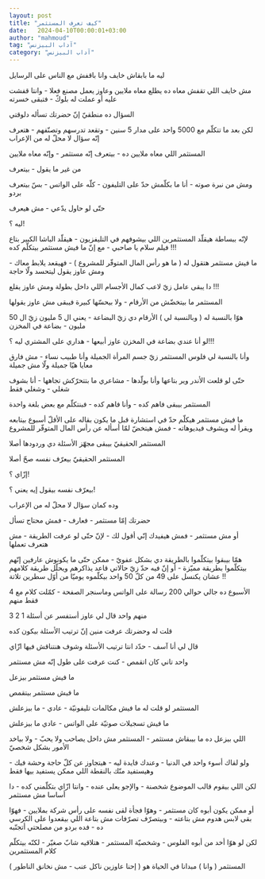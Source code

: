 ```yaml
---
layout: post
title: "كيف تعرف المستثمر"
date:   2024-04-10T00:00:01+03:00
author: "mahmoud"
tag: "آداب البيزنس"
category: "آداب البيزنس"
---
```



ليه ما بابقاش خايف وانا باقفش مع الناس على
الرسايل

مش خايف اللي تقفش معاه ده يطلع معاه ملايين وعاوز يعمل
مصنع فعلا - وانتا قفشت عليه أو عملت له بلوكّ - فتبقى خسرته




السؤال ده منطقيّ إنّ حضرتك تسأله دلوقتي

لكن بعد ما تتكلّم مع 5000 واحد على مدار 5 سنين - وتقعد
تدرسهم وتصنّفهم - هتعرف إنّه سؤال لا محلّ له من الإعراب




المستثمر اللي معاه ملايين ده - بيتعرف إنّه مستثمر - وإنّه
معاه ملايين

من غير ما يقول - بيتعرف




ومش من نبرة صوته - أنا ما بكلّمش حدّ على التليفون - كلّه
على الواتس - بسّ بيتعرف بردو




حتّى لو حاول يدّعي - مش هيعرف

ليه ؟!

لإنّه ببساطة هيقلّد المستثمرين اللي بيشوفهم في
التليفزيون - هيقلّد الباشا الكبير بتاع فيلم سلام يا صاحبي - مع إنّ ما فيش
مستثمر بيتكلّم كده !!!




ما فيش مستثمر هتقول له ( ما هو رأس المال المتوفّر للمشروع
) - فهيقعد يلابط معاك - ومش عاوز يقول ليتحسد ولّا حاجة

دا يبقى عامل زيّ لاعب كمال الأجسام اللي داخل بطولة ومش
عاوز يقلع !!!




المستثمر ما بيتخضّش من الأرقام - ولا بيحسّها كبيرة فيبقى
مش عاوز يقولها

هوّا بالنسبة له ( وبالنسبة لي ) الأرقام دي زيّ البضاعة -
يعني ال 5 مليون زيّ ال 50 مليون - بضاعة في المخزن

لو أنا عندي بضاعة في المخزن عاوز أبيعها - هداري على
المشتري ليه ؟!!!




وأنا بالنسبة لي فلوس المستثمر زيّ جسم المرأة الجميلة وأنا
طبيب نساء - مش فارق معايا هيّا جميلة ولّا مش جميلة

حتّى لو قلعت الأندر وير بتاعها وأنا بولّدها - مشاعري ما
بتتحرّكش تجاهها - أنا بشوف شغلي - وشغلي فقط




المستثمر بيبقى فاهم كده - وأنا فاهم كده - فبنتكلّم مع بعض
بلغة واحدة




ما فيش مستثمر هيكلّم حدّ في استشارة قبل ما يكون بقاله على
الأقلّ أسبوع بيتابعه ويقرأ له ويشوف فيديوهاته - فمش هيتخضّ لمّا أسأله عن
رأس المال المتوفّر للمشروع

المستثمر الحقيقيّ بيبقى مجهّز الأسئلة دي وردودها
أصلا




المستثمر الحقيقيّ بيعرّف نفسه صحّ أصلا

إزّاي ؟!

بيعرّف نفسه بيقول إيه يعني ؟!




وده كمان سؤال لا محلّ له من الإعراب

حضرتك إمّا مستثمر - فعارف - فمش محتاج تسأل

أو مش مستثمر - فمش هيفيدك إنّي أقول لك - لإنّ حتّى لو عرفت
الطريقة - مش هتعرف تعملها




همّا بيبقوا بيتكلّموا بالطريقة دي بشكل عفويّ - ممكن حتّى ما
يكونوش عارفين إنّهم بيتكلّموا بطريقة مميّزة - أو إنّ فيه حدّ زيّ حالاتي قاعد
يذاكرهم ويحلّل طريقة كلامهم عشان يكنسل على 49 من كلّ 50 واحد بيكلّموه يوميّا
من أوّل سطرين تلاتة !!




الأسبوع ده جالي حوالي 200 رسالة على الواتس وماسنجر
الصفحة - كمّلت كلام مع 4 فقط منهم




منهم واحد قال لي عاوز أستفسر عن أسئلة 1 2 3

قلت له وحضرتك عرفت منين إنّ ترتيب الأسئلة بيكون
كده

قال لي أنا آسف - حدّد انتا ترتيب الأسئلة وشوف هنتناقش
فيها ازّاي




واحد تاني كان اتقمص - كنت عرفت على طول إنّه مش
مستثمر




ما فيش مستثمر بيزعل

ما فيش مستثمر بيتقمص

المستثمر لو قلت له ما فيش مكالمات تليفونيّة - عادي - ما
بيزعلش

ما فيش تسجيلات صوتيّة على الواتس - عادي ما بيزعلش




اللي بيزعل ده ما بيبقاش مستثمر - المستثمر مش داخل يصاحب
ولا يحبّ - ولا بياخد الأمور بشكل شخصيّ

ولو لقاك أسوء واحد في الدنيا - وعندك فايدة ليه - هيتجاوز
عن كلّ حاجة وحشة فيك - وهيستفيد منّك بالنقطة اللي ممكن يستفيد بيها
فقط




لكن اللي بيقوم قالب الموضوع شخصنة - والإجو يعلى عنده -
وانتا ازّاي بتكلّمني كده - دا أساسا مش مستثمر




أو ممكن يكون أبوه كان مستثمر - وهوّا فجأة لقى نفسه على
رأس شركة بملايين - فهوّا بقى لابس هدوم مش بتاعته - وبيتصرّف تصرّفات مش
بتاعة اللي بيقعدوا على الكرسي ده - فده بردو من مصلحتي أتجنّبه

لكن لو هوّا أخد من أبوه الفلوس - وشخصيّة المستثمر -
هتلاقيه شابّ صغيّر - لكنّه بيتكلّم كلام المستثمرين




المستثمر ( وانا ) مبدانا في الحياة هو ( إحنا عاوزين ناكل
عنب - مش نخانق الناطور )
